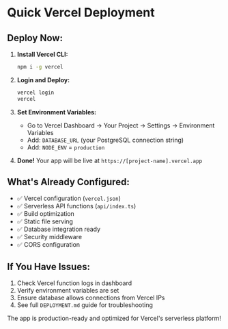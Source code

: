 # Quick Vercel Deployment

## Deploy Now:

1. **Install Vercel CLI:**
   ```bash
   npm i -g vercel
   ```

2. **Login and Deploy:**
   ```bash
   vercel login
   vercel
   ```

3. **Set Environment Variables:**
   - Go to Vercel Dashboard → Your Project → Settings → Environment Variables
   - Add: `DATABASE_URL` (your PostgreSQL connection string)
   - Add: `NODE_ENV` = `production`

4. **Done!** Your app will be live at `https://[project-name].vercel.app`

## What's Already Configured:

- ✅ Vercel configuration (`vercel.json`)
- ✅ Serverless API functions (`api/index.ts`)
- ✅ Build optimization
- ✅ Static file serving
- ✅ Database integration ready
- ✅ Security middleware
- ✅ CORS configuration

## If You Have Issues:

1. Check Vercel function logs in dashboard
2. Verify environment variables are set
3. Ensure database allows connections from Vercel IPs
4. See full `DEPLOYMENT.md` guide for troubleshooting

The app is production-ready and optimized for Vercel's serverless platform!